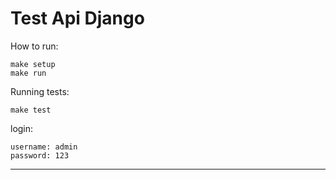 # Test Api Django

How to run:

```
make setup
make run
```

Running tests:
```
make test
```

login:

	username: admin
	password: 123

---
